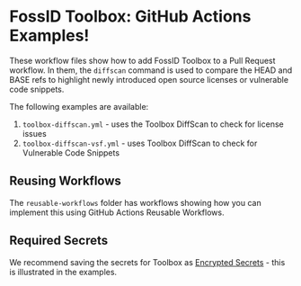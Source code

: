 # FossID Toolbox: GitHub Actions Examples!

These workflow files show how to add FossID Toolbox to a Pull Request workflow. In them, the `diffscan` command is used to compare the HEAD and BASE refs to highlight newly introduced open source licenses or vulnerable code snippets. 

The following examples are available:

1. `toolbox-diffscan.yml` - uses the Toolbox DiffScan to check for license issues
2. `toolbox-diffscan-vsf.yml` - uses Toolbox DiffScan to check for Vulnerable Code Snippets

## Reusing Workflows

The `reusable-workflows` folder has workflows showing how you can implement this using GitHub Actions Reusable Workflows.

## Required Secrets 

We recommend saving the secrets for Toolbox as [Encrypted Secrets](https://docs.github.com/en/actions/security-guides/encrypted-secrets) - this is illustrated in the examples.